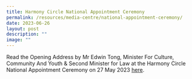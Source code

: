 ```yaml
---
title: Harmony Circle National Appointment Ceremony
permalink: /resources/media-centre/national-appointment-ceremony/
date: 2023-06-26
layout: post
description: ""
image: ""
---
```

Read the Opening Address by Mr Edwin Tong, Minister For Culture, Community And Youth & Second Minister for Law at the Harmony Circle National Appointment Ceremony on 27 May 2023 [here](https://www.mccy.gov.sg/about-us/news-and-resources/speeches/2023/may/refreshed-plans-for-harmony-circles).